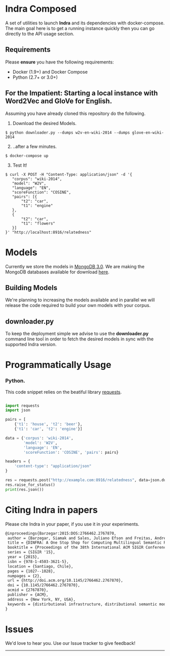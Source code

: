 # Indra Composed

A set of utilities to launch __Indra__ and its dependencies with docker-compose.
The main goal here is to get a running instance quickly then you can go directly to the API usage section. 

## Requirements

Please __ensure__ you have the following requirements:

 * Docker (1.9+) and Docker Compose
 * Python (2.7+ or 3.0+)
 
## For the Impatient: Starting a local instance with Word2Vec and GloVe for English.

Assuming you have already cloned this repository do the following.

 1. Download the desired Models.
 
 ```$ python downloader.py --dumps w2v-en-wiki-2014 --dumps glove-en-wiki-2014```
 
 2. ..after a few minutes. 
 
 ```$ docker-compose up```
 
 3. Test It!
 
 ```
 $ curl -X POST -H "Content-Type: application/json" -d '{
	"corpus": "wiki-2014",
	"model": "W2V",
	"language": "EN",
	"scoreFunction": "COSINE",
	"pairs": [{
		"t2": "car",
		"t1": "engine"
	},
	{
		"t2": "car",
		"t1": "flowers"
	}]
}' "http://localhost:8916/relatedness"
```

# Models

Currently we store the models in [MongoDB 3.0](https://docs.mongodb.com/manual/release-notes/3.0/). We are making the MongoDB databases available for download [here](http://data.lambda3.org/indra).

## Building Models

We're planning to increasing the models available and in parallel we will release the code required to build your own models with your corpus.  

## downloader.py

To keep the deployment simple we advise to use the __downloader.py__ command line tool in order to fetch the desired models in sync with the supported Indra version.

# Programmatically Usage

### Python. 

This code snippet relies on the beatiful library [requests](https://github.com/kennethreitz/requests).

```python

import requests
import json

pairs = [
    {'t1': 'house', 't2': 'beer'},
    {'t1': 'car', 't2': 'engine'}]

data = {'corpus': 'wiki-2014',
        'model': 'W2V',
        'language': 'EN',
        'scoreFunction': 'COSINE', 'pairs': pairs}

headers = {
    'content-type': "application/json"
}

res = requests.post("http://example.com:8916/relatedness", data=json.dumps(data), headers=headers)
res.raise_for_status()
print(res.json())
```

# Citing Indra in papers

Please cite Indra in your paper, if you use it in your experiments.
```latex
@inproceedings{Barzegar:2015:DOS:2766462.2767870,
 author = {Barzegar, Siamak and Sales, Juliano Efson and Freitas, Andre and Handschuh, Siegfried and Davis, Brian},
 title = {DINFRA: A One Stop Shop for Computing Multilingual Semantic Relatedness},
 booktitle = {Proceedings of the 38th International ACM SIGIR Conference on Research and Development in Information Retrieval},
 series = {SIGIR '15},
 year = {2015},
 isbn = {978-1-4503-3621-5},
 location = {Santiago, Chile},
 pages = {1027--1028},
 numpages = {2},
 url = {http://doi.acm.org/10.1145/2766462.2767870},
 doi = {10.1145/2766462.2767870},
 acmid = {2767870},
 publisher = {ACM},
 address = {New York, NY, USA},
 keywords = {distirbutional infrastructure, distributional semantic models, multilingual semantic relatedness},
}
```

# Issues

We'd love to hear you. Use our Issue tracker to give feedback!

---
